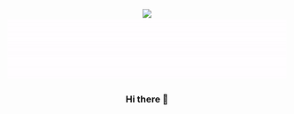 <div align="center">
<img src="https://i.imgur.com/8MupZHY.gif" width="400px" />
<br>
  
  

<div align="center">
	<img src="https://raw.githubusercontent.com/Sarthakbh321/sarthakbh321/master/intro.gif">
</div>

### Hi there 👋

<!--
**SohaibDar61/SohaibDar61** is a ✨ _special_ ✨ repository because its `README.md` (this file) appears on your GitHub profile.

Here are some ideas to get you started:

- 🔭 I’m currently working on ...
- 🌱 I’m currently learning ...
- 👯 I’m looking to collaborate on ...
- 🤔 I’m looking for help with ...
- 💬 Ask me about ...
- 📫 How to reach me: ...
- 😄 Pronouns: ...
- ⚡ Fun fact: ...
-->
